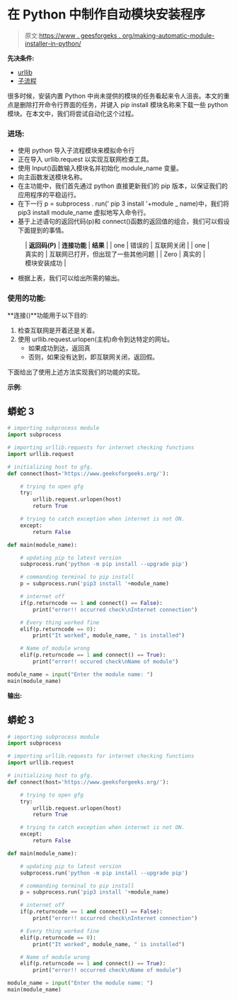 # 在 Python 中制作自动模块安装程序

> 原文:[https://www . geesforgeks . org/making-automatic-module-installer-in-python/](https://www.geeksforgeeks.org/making-automatic-module-installer-in-python/)

**先决条件:**

*   [urllib](https://www.geeksforgeeks.org/python-urllib-module/)
*   [子流程](https://www.geeksforgeeks.org/python-subprocess-module-to-execute-programs-written-in-different-languages/)

很多时候，安装内置 Python 中尚未提供的模块的任务看起来令人沮丧。本文的重点是删除打开命令行界面的任务，并键入 pip install 模块名称来下载一些 python 模块。在本文中，我们将尝试自动化这个过程。

### **进场:**

*   使用 python 导入子流程模块来模拟命令行
*   正在导入 urllib.request 以实现互联网检查工具。
*   使用 Input()函数输入模块名并初始化 module_name 变量。
*   向主函数发送模块名称。
*   在主功能中，我们首先通过 python 直接更新我们的 pip 版本，以保证我们的应用程序的平稳运行。
*   在下一行 p = subprocess . run(' pip 3 install '+module _ name)中，我们将 pip3 install module_name 虚拟地写入命令行。
*   基于上述语句的返回代码(p)和 connect()函数的返回值的组合，我们可以假设下面提到的事情。

<figure class="table">

| **返回码(P)** | **连接功能** | **结果** |
| one | 错误的 | 互联网关闭 |
| one | 真实的 | 互联网已打开，但出现了一些其他问题 |
| Zero | 真实的 | 模块安装成功 |

</figure>

*   根据上表，我们可以给出所需的输出。

### 使用的功能:

**连接()**功能用于以下目的:

1.  检查互联网是开着还是关着。
2.  使用 urllib.request.urlopen(主机)命令到达特定的网址。
    *   如果成功到达，返回真
    *   否则，如果没有达到，即互联网关闭，返回假。

下面给出了使用上述方法实现我们的功能的实现。

**示例:**

## 蟒蛇 3

```py
# importing subprocess module
import subprocess

# importing urllib.requests for internet checking functions
import urllib.request

# initializing host to gfg.
def connect(host='https://www.geeksforgeeks.org/'):

    # trying to open gfg
    try:
        urllib.request.urlopen(host)
        return True

    # trying to catch exception when internet is not ON.
    except:
        return False

def main(module_name):

    # updating pip to latest version
    subprocess.run('python -m pip install --upgrade pip')

    # commanding terminal to pip install
    p = subprocess.run('pip3 install '+module_name)

    # internet off
    if(p.returncode == 1 and connect() == False):
        print("error!! occurred check\nInternet connection")

    # Every thing worked fine
    elif(p.returncode == 0):
        print("It worked", module_name, " is installed")

    # Name of module wrong
    elif(p.returncode == 1 and connect() == True):
        print("error!! occured check\nName of module")

module_name = input("Enter the module name: ")
main(module_name)
```

**输出:**

## 蟒蛇 3

```py
# importing subprocess module
import subprocess

# importing urllib.requests for internet checking functions
import urllib.request

# initializing host to gfg.
def connect(host='https://www.geeksforgeeks.org/'):

    # trying to open gfg
    try:
        urllib.request.urlopen(host)
        return True

    # trying to catch exception when internet is not ON.
    except:
        return False

def main(module_name):

    # updating pip to latest version
    subprocess.run('python -m pip install --upgrade pip')

    # commanding terminal to pip install
    p = subprocess.run('pip3 install '+module_name)

    # internet off
    if(p.returncode == 1 and connect() == False):
        print("error!! occurred check\nInternet connection")

    # Every thing worked fine
    elif(p.returncode == 0):
        print("It worked", module_name, " is installed")

    # Name of module wrong
    elif(p.returncode == 1 and connect() == True):
        print("error!! occurred check\nName of module")

module_name = input("Enter the module name: ")
main(module_name)
```